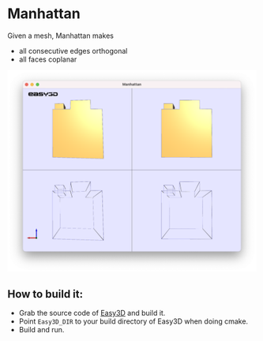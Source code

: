 # Manhattan
Given a mesh, Manhattan makes 
 - all consecutive edges orthogonal
 - all faces coplanar

<p align="center"> 
     <img src="./image/manhattan.png" width="600"> 
</p>
 
 ## How to build it:
 - Grab the source code of [Easy3D](https://github.com/LiangliangNan/Easy3D) and build it.
 - Point `Easy3D_DIR` to your build directory of Easy3D when doing cmake.
 - Build and run.
